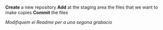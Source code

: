 **Create** a new repository
**Add** at the staging area the files that we want to make copies
**Commit** the files

*Modifiquem el Readme per a una segona grabacio*